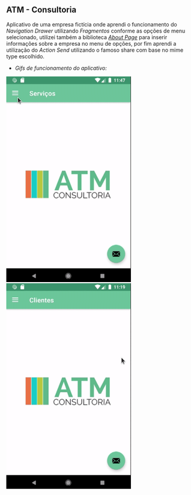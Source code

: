 
## ATM - Consultoria 

Aplicativo de uma empresa fictícia onde aprendi o funcionamento do _Navigation Drawer_ utilizando _Fragmentos_ conforme as opções de menu selecionado, utilizei também a biblioteca [_About Page_](https://github.com/medyo/android-about-page) para inserir informações sobre a empresa no menu de opções, por fim aprendi a utilização do _Action Send_ utilizando o famoso share com base no mime type escolhido. 

* _Gifs de funcionamento do aplicativo:_

![ATM - 1](https://github.com/ViniBza/EstudosAndroid/blob/master/Imagens-Gifs/ATM%20-%201.gif) ![ATM - 2](https://github.com/ViniBza/EstudosAndroid/blob/master/Imagens-Gifs/ATM%20-%202.gif)
